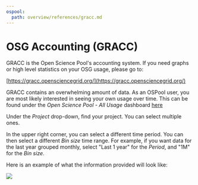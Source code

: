 ```yaml
---
ospool:
  path: overview/references/gracc.md
---
```


OSG Accounting (GRACC)
======================

GRACC is the Open Science Pool's accounting system. If you need graphs or high level statistics
on your OSG usage, please go to:

[https://gracc.opensciencegrid.org/](https://gracc.opensciencegrid.org/)

GRACC contains an overwhelming amount of data. As an OSPool user, you are most
likely interested in seeing your own usage over time. This can be found under
the _Open Science Pool - All Usage_ dashboard [here](https://gracc.opensciencegrid.org/d/000000077/open-science-pool-all-usage)

Under the _Project_ drop-down, find your project. You can select multiple ones.

In the upper right corner, you can select a different time period. You can then select a
different _Bin size_ time range. For example, if you want data for the last year grouped
monthly, select "Last 1 year" for the _Period_, and "1M" for the _Bin size_.

Here is an example of what the information provided will look like:

<img src="../../../assets/gracc-screenshot.png" class= "img-fluid"/>


